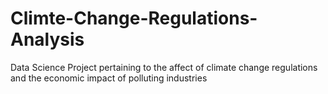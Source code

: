 # Climte-Change-Regulations-Analysis
Data Science Project pertaining to the affect of climate change regulations and the economic impact of polluting industries
